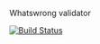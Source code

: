 Whatswrong validator

[![Build Status](https://travis-ci.org/eduardoschmidtsantos/whatswrong.svg?branch=master)](https://travis-ci.org/eduardoschmidtsantos/whatswrong)
